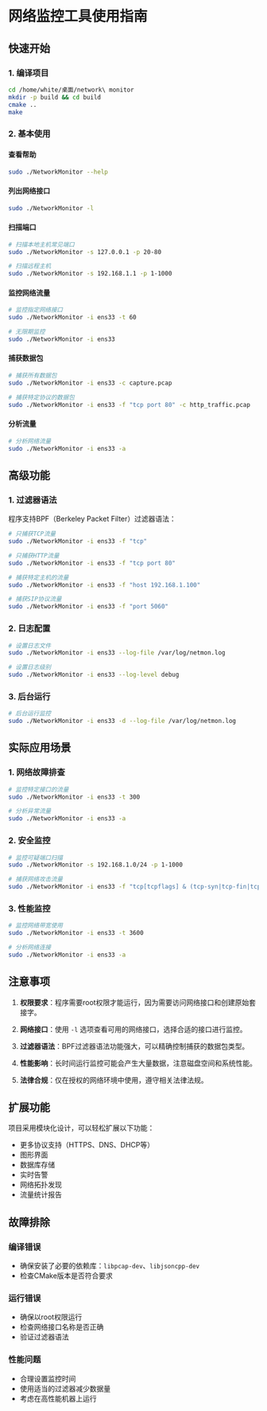 # 网络监控工具使用指南

## 快速开始

### 1. 编译项目
```bash
cd /home/white/桌面/network\ monitor
mkdir -p build && cd build
cmake ..
make
```

### 2. 基本使用

#### 查看帮助
```bash
sudo ./NetworkMonitor --help
```

#### 列出网络接口
```bash
sudo ./NetworkMonitor -l
```

#### 扫描端口
```bash
# 扫描本地主机常见端口
sudo ./NetworkMonitor -s 127.0.0.1 -p 20-80

# 扫描远程主机
sudo ./NetworkMonitor -s 192.168.1.1 -p 1-1000
```

#### 监控网络流量
```bash
# 监控指定网络接口
sudo ./NetworkMonitor -i ens33 -t 60

# 无限期监控
sudo ./NetworkMonitor -i ens33
```

#### 捕获数据包
```bash
# 捕获所有数据包
sudo ./NetworkMonitor -i ens33 -c capture.pcap

# 捕获特定协议的数据包
sudo ./NetworkMonitor -i ens33 -f "tcp port 80" -c http_traffic.pcap
```

#### 分析流量
```bash
# 分析网络流量
sudo ./NetworkMonitor -i ens33 -a
```

## 高级功能

### 1. 过滤器语法
程序支持BPF（Berkeley Packet Filter）过滤器语法：

```bash
# 只捕获TCP流量
sudo ./NetworkMonitor -i ens33 -f "tcp"

# 只捕获HTTP流量
sudo ./NetworkMonitor -i ens33 -f "tcp port 80"

# 捕获特定主机的流量
sudo ./NetworkMonitor -i ens33 -f "host 192.168.1.100"

# 捕获SIP协议流量
sudo ./NetworkMonitor -i ens33 -f "port 5060"
```

### 2. 日志配置
```bash
# 设置日志文件
sudo ./NetworkMonitor -i ens33 --log-file /var/log/netmon.log

# 设置日志级别
sudo ./NetworkMonitor -i ens33 --log-level debug
```

### 3. 后台运行
```bash
# 后台运行监控
sudo ./NetworkMonitor -i ens33 -d --log-file /var/log/netmon.log
```

## 实际应用场景

### 1. 网络故障排查
```bash
# 监控特定接口的流量
sudo ./NetworkMonitor -i ens33 -t 300

# 分析异常流量
sudo ./NetworkMonitor -i ens33 -a
```

### 2. 安全监控
```bash
# 监控可疑端口扫描
sudo ./NetworkMonitor -s 192.168.1.0/24 -p 1-1000

# 捕获网络攻击流量
sudo ./NetworkMonitor -i ens33 -f "tcp[tcpflags] & (tcp-syn|tcp-fin|tcp-rst) != 0"
```

### 3. 性能监控
```bash
# 监控网络带宽使用
sudo ./NetworkMonitor -i ens33 -t 3600

# 分析网络连接
sudo ./NetworkMonitor -i ens33 -a
```

## 注意事项

1. **权限要求**：程序需要root权限才能运行，因为需要访问网络接口和创建原始套接字。

2. **网络接口**：使用 `-l` 选项查看可用的网络接口，选择合适的接口进行监控。

3. **过滤器语法**：BPF过滤器语法功能强大，可以精确控制捕获的数据包类型。

4. **性能影响**：长时间运行监控可能会产生大量数据，注意磁盘空间和系统性能。

5. **法律合规**：仅在授权的网络环境中使用，遵守相关法律法规。

## 扩展功能

项目采用模块化设计，可以轻松扩展以下功能：

- 更多协议支持（HTTPS、DNS、DHCP等）
- 图形界面
- 数据库存储
- 实时告警
- 网络拓扑发现
- 流量统计报告

## 故障排除

### 编译错误
- 确保安装了必要的依赖库：`libpcap-dev`、`libjsoncpp-dev`
- 检查CMake版本是否符合要求

### 运行错误
- 确保以root权限运行
- 检查网络接口名称是否正确
- 验证过滤器语法

### 性能问题
- 合理设置监控时间
- 使用适当的过滤器减少数据量
- 考虑在高性能机器上运行

